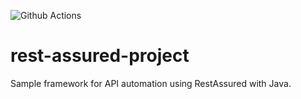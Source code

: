 ![Github Actions](https://github.com/adilqayyum/rest-assured-project/actions/workflows/api-test.yml/badge.svg?branch=main)

# rest-assured-project
Sample framework for API automation using RestAssured with Java.
